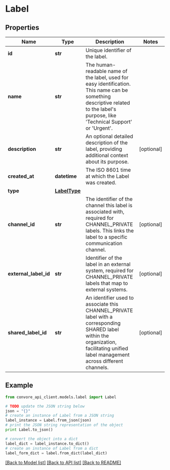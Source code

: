 # Label


## Properties

Name | Type | Description | Notes
------------ | ------------- | ------------- | -------------
**id** | **str** | Unique identifier of the label. | 
**name** | **str** | The human-readable name of the label, used for easy identification. This name can be something descriptive related to the label&#39;s purpose, like &#39;Technical Support&#39; or &#39;Urgent&#39;. | 
**description** | **str** | An optional detailed description of the label, providing additional context about its purpose. | [optional] 
**created_at** | **datetime** | The ISO 8601 time at which the Label was created. | 
**type** | [**LabelType**](LabelType.md) |  | 
**channel_id** | **str** | The identifier of the channel this label is associated with, required for CHANNEL_PRIVATE labels. This links the label to a specific communication channel. | [optional] 
**external_label_id** | **str** | Identifier of the label in an external system, required for CHANNEL_PRIVATE labels that map to external systems. | [optional] 
**shared_label_id** | **str** | An identifier used to associate this CHANNEL_PRIVATE label with a corresponding SHARED label within the organization, facilitating unified label management across different channels. | [optional] 

## Example

```python
from convore_api_client.models.label import Label

# TODO update the JSON string below
json = "{}"
# create an instance of Label from a JSON string
label_instance = Label.from_json(json)
# print the JSON string representation of the object
print Label.to_json()

# convert the object into a dict
label_dict = label_instance.to_dict()
# create an instance of Label from a dict
label_form_dict = label.from_dict(label_dict)
```
[[Back to Model list]](../README.md#documentation-for-models) [[Back to API list]](../README.md#documentation-for-api-endpoints) [[Back to README]](../README.md)


